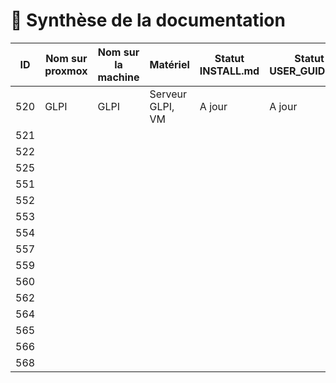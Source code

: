 # 📜 Synthèse de la documentation 

| ID  | Nom sur proxmox | Nom sur la machine | Matériel         | Statut INSTALL.md | Statut USER_GUIDE.md |
| --- | --------------- | ------------------ | ---------------- | ----------------- | -------------------- |
| 520 | GLPI            | GLPI               | Serveur GLPI, VM | A jour            | A jour               |
| 521 |
| 522 |
| 525 |
| 551 |
| 552 |
| 553 |
| 554 |
| 557 |
| 559 |
| 560 |
| 562 |
| 564 |
| 565 |
| 566 |
| 568 |
